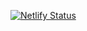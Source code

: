 [![Netlify Status](https://api.netlify.com/api/v1/badges/635f9f8f-d2fb-4e40-a9c3-887d374b9bbe/deploy-status)](https://app.netlify.com/sites/elegant-einstein-189343/deploys)
